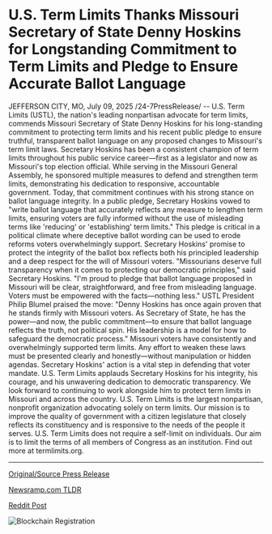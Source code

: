 # U.S. Term Limits Thanks Missouri Secretary of State Denny Hoskins for Longstanding Commitment to Term Limits and Pledge to Ensure Accurate Ballot Language

JEFFERSON CITY, MO, July 09, 2025 /24-7PressRelease/ -- U.S. Term Limits (USTL), the nation's leading nonpartisan advocate for term limits, commends Missouri Secretary of State Denny Hoskins for his long-standing commitment to protecting term limits and his recent public pledge to ensure truthful, transparent ballot language on any proposed changes to Missouri's term limit laws.  Secretary Hoskins has been a consistent champion of term limits throughout his public service career—first as a legislator and now as Missouri's top election official. While serving in the Missouri General Assembly, he sponsored multiple measures to defend and strengthen term limits, demonstrating his dedication to responsive, accountable government.  Today, that commitment continues with his strong stance on ballot language integrity. In a public pledge, Secretary Hoskins vowed to "write ballot language that accurately reflects any measure to lengthen term limits, ensuring voters are fully informed without the use of misleading terms like 'reducing' or 'establishing' term limits."  This pledge is critical in a political climate where deceptive ballot wording can be used to erode reforms voters overwhelmingly support. Secretary Hoskins' promise to protect the integrity of the ballot box reflects both his principled leadership and a deep respect for the will of Missouri voters.  "Missourians deserve full transparency when it comes to protecting our democratic principles," said Secretary Hoskins. "I'm proud to pledge that ballot language proposed in Missouri will be clear, straightforward, and free from misleading language. Voters must be empowered with the facts—nothing less."  USTL President Philip Blumel praised the move: "Denny Hoskins has once again proven that he stands firmly with Missouri voters. As Secretary of State, he has the power—and now, the public commitment—to ensure that ballot language reflects the truth, not political spin. His leadership is a model for how to safeguard the democratic process."  Missouri voters have consistently and overwhelmingly supported term limits. Any effort to weaken these laws must be presented clearly and honestly—without manipulation or hidden agendas. Secretary Hoskins' action is a vital step in defending that voter mandate.  U.S. Term Limits applauds Secretary Hoskins for his integrity, his courage, and his unwavering dedication to democratic transparency. We look forward to continuing to work alongside him to protect term limits in Missouri and across the country.  U.S. Term Limits is the largest nonpartisan, nonprofit organization advocating solely on term limits. Our mission is to improve the quality of government with a citizen legislature that closely reflects its constituency and is responsive to the needs of the people it serves. U.S. Term Limits does not require a self-limit on individuals. Our aim is to limit the terms of all members of Congress as an institution. Find out more at termlimits.org. 

---

[Original/Source Press Release](https://www.24-7pressrelease.com/press-release/524662/us-term-limits-thanks-missouri-secretary-of-state-denny-hoskins-for-longstanding-commitment-to-term-limits-and-pledge-to-ensure-accurate-ballot-language)
                    

[Newsramp.com TLDR](https://newsramp.com/curated-news/missouri-s-hoskins-pledges-transparency-in-term-limits-ballot-language/c2bdfb89cf4947c68709f795142ec307) 

 



[Reddit Post](https://www.reddit.com/r/newsramp/comments/1lvchvw/missouris_hoskins_pledges_transparency_in_term/) 



![Blockchain Registration](https://cdn.newsramp.app/24-7PressRelease/qrcode/257/9/jadeaIhW.webp)